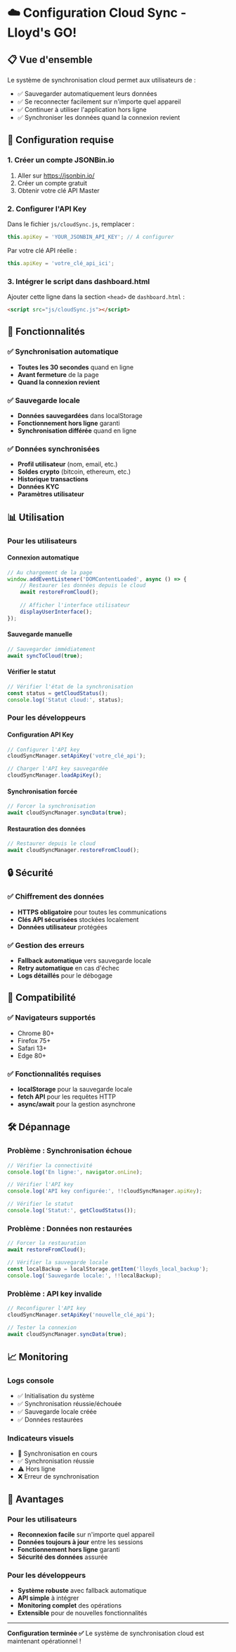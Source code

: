 # ☁️ Configuration Cloud Sync - Lloyd's GO!

## 📋 Vue d'ensemble

Le système de synchronisation cloud permet aux utilisateurs de :
- ✅ Sauvegarder automatiquement leurs données
- ✅ Se reconnecter facilement sur n'importe quel appareil
- ✅ Continuer à utiliser l'application hors ligne
- ✅ Synchroniser les données quand la connexion revient

## 🔧 Configuration requise

### 1. Créer un compte JSONBin.io

1. Aller sur https://jsonbin.io/
2. Créer un compte gratuit
3. Obtenir votre clé API Master

### 2. Configurer l'API Key

Dans le fichier `js/cloudSync.js`, remplacer :
```javascript
this.apiKey = 'YOUR_JSONBIN_API_KEY'; // À configurer
```

Par votre clé API réelle :
```javascript
this.apiKey = 'votre_clé_api_ici';
```

### 3. Intégrer le script dans dashboard.html

Ajouter cette ligne dans la section `<head>` de `dashboard.html` :
```html
<script src="js/cloudSync.js"></script>
```

## 🚀 Fonctionnalités

### ✅ Synchronisation automatique
- **Toutes les 30 secondes** quand en ligne
- **Avant fermeture** de la page
- **Quand la connexion revient**

### ✅ Sauvegarde locale
- **Données sauvegardées** dans localStorage
- **Fonctionnement hors ligne** garanti
- **Synchronisation différée** quand en ligne

### ✅ Données synchronisées
- **Profil utilisateur** (nom, email, etc.)
- **Soldes crypto** (bitcoin, ethereum, etc.)
- **Historique transactions**
- **Données KYC**
- **Paramètres utilisateur**

## 📊 Utilisation

### Pour les utilisateurs

#### Connexion automatique
```javascript
// Au chargement de la page
window.addEventListener('DOMContentLoaded', async () => {
    // Restaurer les données depuis le cloud
    await restoreFromCloud();
    
    // Afficher l'interface utilisateur
    displayUserInterface();
});
```

#### Sauvegarde manuelle
```javascript
// Sauvegarder immédiatement
await syncToCloud(true);
```

#### Vérifier le statut
```javascript
// Vérifier l'état de la synchronisation
const status = getCloudStatus();
console.log('Statut cloud:', status);
```

### Pour les développeurs

#### Configuration API Key
```javascript
// Configurer l'API key
cloudSyncManager.setApiKey('votre_clé_api');

// Charger l'API key sauvegardée
cloudSyncManager.loadApiKey();
```

#### Synchronisation forcée
```javascript
// Forcer la synchronisation
await cloudSyncManager.syncData(true);
```

#### Restauration des données
```javascript
// Restaurer depuis le cloud
await cloudSyncManager.restoreFromCloud();
```

## 🔒 Sécurité

### ✅ Chiffrement des données
- **HTTPS obligatoire** pour toutes les communications
- **Clés API sécurisées** stockées localement
- **Données utilisateur** protégées

### ✅ Gestion des erreurs
- **Fallback automatique** vers sauvegarde locale
- **Retry automatique** en cas d'échec
- **Logs détaillés** pour le débogage

## 📱 Compatibilité

### ✅ Navigateurs supportés
- Chrome 80+
- Firefox 75+
- Safari 13+
- Edge 80+

### ✅ Fonctionnalités requises
- **localStorage** pour la sauvegarde locale
- **fetch API** pour les requêtes HTTP
- **async/await** pour la gestion asynchrone

## 🛠️ Dépannage

### Problème : Synchronisation échoue
```javascript
// Vérifier la connectivité
console.log('En ligne:', navigator.onLine);

// Vérifier l'API key
console.log('API key configurée:', !!cloudSyncManager.apiKey);

// Vérifier le statut
console.log('Statut:', getCloudStatus());
```

### Problème : Données non restaurées
```javascript
// Forcer la restauration
await restoreFromCloud();

// Vérifier la sauvegarde locale
const localBackup = localStorage.getItem('lloyds_local_backup');
console.log('Sauvegarde locale:', !!localBackup);
```

### Problème : API key invalide
```javascript
// Reconfigurer l'API key
cloudSyncManager.setApiKey('nouvelle_clé_api');

// Tester la connexion
await cloudSyncManager.syncData(true);
```

## 📈 Monitoring

### Logs console
- ✅ Initialisation du système
- ✅ Synchronisation réussie/échouée
- ✅ Sauvegarde locale créée
- ✅ Données restaurées

### Indicateurs visuels
- 🔄 Synchronisation en cours
- ✅ Synchronisation réussie
- ⚠️ Hors ligne
- ❌ Erreur de synchronisation

## 🎯 Avantages

### Pour les utilisateurs
- **Reconnexion facile** sur n'importe quel appareil
- **Données toujours à jour** entre les sessions
- **Fonctionnement hors ligne** garanti
- **Sécurité des données** assurée

### Pour les développeurs
- **Système robuste** avec fallback automatique
- **API simple** à intégrer
- **Monitoring complet** des opérations
- **Extensible** pour de nouvelles fonctionnalités

---

**Configuration terminée ✅**
Le système de synchronisation cloud est maintenant opérationnel !
